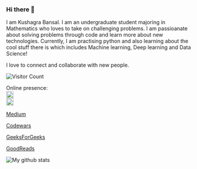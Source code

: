 ### Hi there 👋
I am Kushagra Bansal. I am an undergraduate student majoring in Mathematics who loves to take on challenging problems. I am passioanate about solving problems through code and learn more about new technologies. Currently, I am practising python and also learning about the cool stuff there is which includes Machine learning, Deep learning and Data Science!

I love to connect and collaborate with new people.

![Visitor Count](https://profile-counter.glitch.me/{Kush1101}/count.svg)

Online presence: 
<br>
<a href="https://www.linkedin.com/in/kushagra-bansal-96862a19b/" target="blank"><img align="center" src="https://cdn.jsdelivr.net/npm/simple-icons@3.0.1/icons/linkedin.svg" alt="LinkedIn" height="20" width="20" /></a>
<br>
<a href="https://stackoverflow.com/users/13550402/kushagra-bansal" target="blank"><img align="center" src="https://cdn.jsdelivr.net/npm/simple-icons@3.0.1/icons/stackoverflow.svg" alt="StackOverflow" height="20" width="20" /></a>

[Medium](https://medium.com/@kushagra1101)

[Codewars](https://www.codewars.com/users/crisfuller)

[GeeksForGeeks](https://auth.geeksforgeeks.org/user/kush11/profile)

[GoodReads](https://www.goodreads.com/user/show/115877948-kushagra-bansal)

![My github stats](https://github-readme-stats.vercel.app/api?username=Kush1101&show_icons=true&hide_border=true)

<!--
**Kush1101/Kush1101** is a ✨ _special_ ✨ repository because its `README.md` (this file) appears on your GitHub profile.

Here are some ideas to get you started:

- 🔭 I’m currently working on ...
- 🌱 I’m currently learning ...
- 👯 I’m looking to collaborate on ...
- 🤔 I’m looking for help with ...
- 💬 Ask me about ...
- 📫 How to reach me: ...
- 😄 Pronouns: ...
- ⚡ Fun fact: ...
-->
